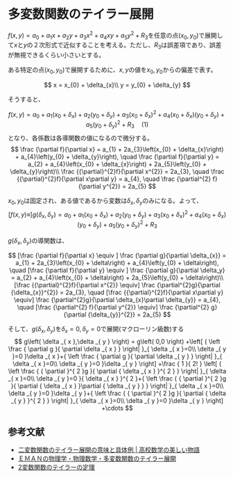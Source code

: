 # 多変数関数のテイラー展開

$f\left(x, y\right) = a_{0} + a_{1}x + a_{2}y + a_{3}x^{2} + a_{4}xy + a_{5}y^{2} + R_{3}$を任意の点$\left(x_{0}, y_{0}\right)$で展開して$x$と$y$の２次形式で近似することを考える。ただし、$R_{3}$は誤差項であり、誤差が無視できるくらい小さいとする。

ある特定の点$\left(x_{0}, y_{0}\right)$で展開するために、$x,y$の値を$x_{0},y_{0}$からの偏差で表す。

$$
x = x_{0} + \delta_{x}\\
y = y_{0} + \delta_{y}
$$

そうすると、

$$
f\left(x, y\right) = a_{0} + a_{1}\left(x_{0} + \delta_{x}\right) + a_{2}\left(y_{0} + \delta_{y}\right) + a_{3}\left(x_{0} + \delta_{x}\right)^{2} + a_{4}\left(x_{0} + \delta_{x}\right)\left(y_{0} + \delta_{y}\right) + a_{5}\left(y_{0} + \delta_{y}\right)^{2} + R_{3} \quad (1)
$$
となり、各係数は各導関数の値になるので微分する。
$$
\frac {\partial f}{\partial x} = a_{1} + 2a_{3}\left(x_{0} + \delta_{x}\right) + a_{4}\left(y_{0} + \delta_{y}\right), \quad \frac {\partial f}{\partial y} = a_{2} + a_{4}\left(x_{0} + \delta_{x}\right) + 2a_{5}\left(y_{0} + \delta_{y}\right)\\
\frac {{\partial}^{2}f}{\partial x^{2}} = 2a_{3}, \quad \frac {{\partial}^{2}f}{\partial x\partial y} = a_{4}, \quad \frac {\partial^{2} f}{\partial y^{2}} = 2a_{5}
$$

$x_{0},y_{0}$は固定され、ある値であるから変数は$\delta_{x}, \delta_{y}$のみになる。よって、
$$
\left[f\left(x, y\right) \equiv \right] g\left(\delta_{x}, \delta_{y}\right) = a_{0} + a_{1}\left(x_{0} + \delta_{x}\right) + a_{2}\left(y_{0} + \delta_{y}\right) + a_{3}\left(x_{0} + \delta_{x}\right)^{2} + a_{4}\left(x_{0} + \delta_{x}\right)\left(y_{0} + \delta_{y}\right) + a_{5}\left(y_{0} + \delta_{y}\right)^{2} + R_{3}
$$

$g\left(\delta_{x}, \delta_{y}\right)$の導関数は、

$$
[\frac {\partial f}{\partial x} \equiv ] \frac {\partial g}{\partial \delta_{x}} = a_{1} + 2a_{3}\left(x_{0} + \delta\right) + a_{4}\left(y_{0} + \delta\right), \quad [\frac {\partial f}{\partial y} \equiv ] \frac {\partial g}{\partial \delta_y} = a_{2} + a_{4}\left(x_{0} + \delta\right) + 2a_{5}\left(y_{0} + \delta\right)\\
[\frac {{\partial}^{2}f}{\partial x^{2}} \equiv] \frac {\partial^{2}g}{\partial {\delta_{x}}^{2}} = 2a_{3}, \quad [\frac {{\partial}^{2}f}{\partial x\partial y} \equiv] \frac {\partial^{2}g}{\partial \delta_{x}\partial \delta_{y}} = a_{4}, \quad [\frac {\partial^{2} f}{\partial y^{2}} \equiv] \frac {\partial^{2} g}{\partial {\delta_{y}}^{2}} = 2a_{5}
$$

そして、$g\left(\delta_{x}, \delta_{y}\right)$を$\delta_{x}=0, \delta_{y}=0$で展開(マクローリン級数)する
$$
g\left( \delta _{ x },\delta _{ y } \right) = g\left( 0,0 \right) +\left[ { \left \frac { \partial g }{ \partial \delta _{ x } }  \right|  }_{ \delta _{ x }=0\\ \delta _{ y }=0 }\delta _{ x }+{ \left \frac { \partial g }{ \partial \delta _{ y } }  \right|  }_{ \delta _{ x }=0\\ \delta _{ y }=0 }\delta _{ y } \right] +\frac { 1 }{ 2! } \left[ { \left \frac { { \partial  }^{ 2 }g }{ \partial { \delta _{ x } }^{ 2 } }  \right|  }_{ \delta _{ x }=0\\ \delta _{ y }=0 }{ \delta _{ x } }^{ 2 }+{ \left \frac { { \partial  }^{ 2 }g }{ \partial { \delta _{ x } }\partial { \delta _{ y } } }  \right|  }_{ \delta _{ x }=0\\ \delta _{ y }=0 }\delta _{ y }+{ \left \frac { { \partial  }^{ 2 }g }{ \partial { \delta _{ y } }^{ 2 } }  \right|  }_{ \delta _{ x }=0\\ \delta _{ y }=0 }\delta _{ y } \right] +\cdots
$$



## 参考文献

 - [二変数関数のテイラー展開の意味と具体例 | 高校数学の美しい物語](https://mathtrain.jp/multitaylor)
 - [ＥＭＡＮの物理学・物理数学・多変数関数のテイラー展開](http://eman-physics.net/math/taylor_multi.html)
 - [2変数関数のテイラーの定理](http://next1.msi.sk.shibaura-it.ac.jp/SHIBAURA/2011-1/calc2%28Th%29/lecture5.pdf)
